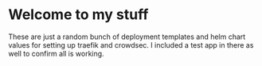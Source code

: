 # Welcome to my stuff

These are just a random bunch of deployment templates and helm chart values for setting up traefik and crowdsec.
I included a test app in there as well to confirm all is working.